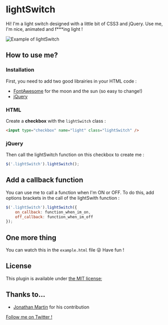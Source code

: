 lightSwitch
===========

Hi! I'm a light switch designed with a little bit of CSS3 and jQuery. Use me, I'm nice, animated and f***ing light !

![Example of lightSwitch ](example.png)

## How to use me?

### Installation

First, you need to add two good librairies in your HTML code : 
* [FontAwesome](http://fortawesome.github.io/Font-Awesome/icons/) for the moon and the sun (so easy to change!)
* [jQuery](http://jquery.com/)

### HTML

Create a **checkbox** with the `lightSwitch` class :

````html
<input type="checkbox" name="light" class="lightSwitch" />
````

### jQuery

Then call the lightSwitch function on this checkbox to create me :

````javascript
$('.lightSwitch').lightSwitch();
````

## Add a callback function

You can use me to call a function when I'm ON or OFF. To do this, add options brackets in the call of the lightSwith function :

````javascript
$('.lightSwitch').lightSwitch({
	on_callback: function_when_im_on,
	off_callback: function_when_im_off
});
````

## One more thing

You can watch this in the `example.html` file :stuck_out_tongue_winking_eye:
Have fun !

## License

This plugin is available under [the MIT license](http://opensource.org/licenses/mit-license.php);

## Thanks to...

* [Jonathan Martin](https://github.com/iw2) for his contribution

[Follow me on Twitter !](https://twitter.com/sebg)

